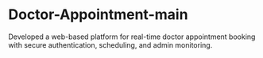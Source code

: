 # Doctor-Appointment-main
 Developed a web-based platform for real-time doctor appointment booking with secure authentication, scheduling, and admin monitoring.
